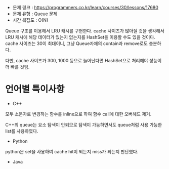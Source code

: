 * 문제 링크 : https://programmers.co.kr/learn/courses/30/lessons/17680
* 문제 유형 : Queue 문제
* 시간 복잡도 : O(N)

Queue 구조를 이용해서 LRU 캐시를 구현한다.
cache 사이즈가 많아질 것을 생각해서
LRU 캐시에 해당 데이터가 있는지 없는지를 HashSet을 이용할 수도 있을 것이다.
cache 사이즈는 30이 최대이니, 그냥 Queue자체의 contain과 remove로도 충분하다.

다만, cache 사이즈가 300, 1000 등으로 늘어난다면 HashSet으로 처리해야 성능이 더 빠를 것임.



# 언어별 특이사항

- C++

모두 소문자로 변경하는 함수를 inline으로 하여 함수 call에 대한 오버헤드 제거.

C++의 queue는 요소 탐색이 안되므로 탐색이 가능하면서도 queue처럼 사용 가능한 list를 사용하였다.

- Python

python은 set을 사용하여 cache hit이 되는지 miss가 되는지 판단했다.

- Java



